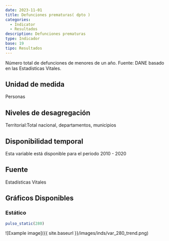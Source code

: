 ```yaml
---
date: 2023-11-01
title: Defunciones prematuras( dpto )
categories:
  - Indicator
  - Resultados
description: Defunciones prematuras
type: Indicador
base: 19
tipo: Resultados
--- 
```


Número total de defunciones de menores de un año.
Fuente: DANE basado en las Estadísticas Vitales.

## Unidad de medida
Personas

## Niveles de desagregación
Territorial:Total nacional, departamentos, municipios

## Disponibilidad temporal
Esta variable está disponible para el periodo 2010 - 2020

## Fuente
Estadísticas Vitales

## Gráficos Disponibles

### Estático

``` R
pulso_static(280)
```

![Example image]({{ site.baseurl }}/images/inds/var_280_trend.png)